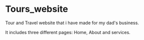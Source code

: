 # Tours_website

Tour and Travel website that i have made for my dad's business.

It includes three different pages:
                 Home, About and services.
                 
                
